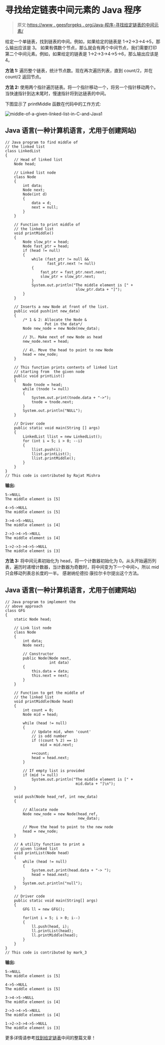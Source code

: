 # 寻找给定链表中间元素的 Java 程序

> 原文:[https://www . geesforgeks . org/Java-程序-寻找给定链表的中间元素/](https://www.geeksforgeeks.org/java-program-for-finding-the-middle-element-of-a-given-linked-list/)

给定一个单链表，找到链表的中间。例如，如果给定的链表是 1->2->3->4->5，那么输出应该是 3。
如果有偶数个节点，那么就会有两个中间节点，我们需要打印第二个中间元素。例如，如果给定的链表是 1->2->3->4->5->6，那么输出应该是 4。

**方法 1:**
遍历整个链表，统计节点数。现在再次遍历列表，直到 count/2，并在 count/2 返回节点。

**方法 2:**
使用两个指针遍历链表。将一个指针移动一个，将另一个指针移动两个。当快速指针到达末尾时，慢速指针将到达链表的中间。

下图显示了 printMiddle 函数在代码中的工作方式:

![middle-of-a-given-linked-list-in-C-and-Java1](img/493d25a626ee5c18546ea813c81295e6.png)

## Java 语言(一种计算机语言，尤用于创建网站)

```
// Java program to find middle of 
// the linked list
class LinkedList
{
    // Head of linked list
    Node head; 

    // Linked list node 
    class Node
    {
        int data;
        Node next;
        Node(int d)
        {
            data = d;
            next = null;
        }
    }

    // Function to print middle of 
    // the linked list 
    void printMiddle()
    {
        Node slow_ptr = head;
        Node fast_ptr = head;
        if (head != null)
        {
            while (fast_ptr != null && 
                   fast_ptr.next != null)
            {
                fast_ptr = fast_ptr.next.next;
                slow_ptr = slow_ptr.next;
            }
            System.out.println("The middle element is [" +
                                slow_ptr.data + "]");
        }
    }

    // Inserts a new Node at front of the list.
    public void push(int new_data)
    {
        /* 1 & 2: Allocate the Node &
                  Put in the data*/
        Node new_node = new Node(new_data);

        // 3\. Make next of new Node as head 
        new_node.next = head;

        // 4\. Move the head to point to new Node 
        head = new_node;
    }

    // This function prints contents of linked list
    // starting from  the given node 
    public void printList()
    {
        Node tnode = head;
        while (tnode != null)
        {
            System.out.print(tnode.data + "->");
            tnode = tnode.next;
        }
        System.out.println("NULL");
    }

    // Driver code
    public static void main(String [] args)
    {
        LinkedList llist = new LinkedList();
        for (int i = 5; i > 0; --i)
        {
            llist.push(i);
            llist.printList();
            llist.printMiddle();
        }
    }
}
// This code is contributed by Rajat Mishra
```

**输出:**

```
5->NULL
The middle element is [5]

4->5->NULL
The middle element is [5]

3->4->5->NULL
The middle element is [4]

2->3->4->5->NULL
The middle element is [4]

1->2->3->4->5->NULL
The middle element is [3]
```

**方法 3:**
将中间元素初始化为 head，将一个计数器初始化为 0。从头开始遍历列表，遍历时递增计数器，当计数器为奇数时，将中间变为下一个中间>。所以 mid 只会移动列表总长度的一半。
感谢纳伦德拉·康拉尔卡尔提出这个方法。

## Java 语言(一种计算机语言，尤用于创建网站)

```
// Java program to implement the
// above approach
class GFG
{
    static Node head;

    // Link list node
    class Node
    {
        int data;
        Node next;

        // Constructor
        public Node(Node next, 
                    int data)
        {
            this.data = data;
            this.next = next;
        }
    }

    // Function to get the middle of 
    // the linked list
    void printMiddle(Node head)
    {
        int count = 0;
        Node mid = head;

        while (head != null)
        {
            // Update mid, when 'count' 
            // is odd number 
            if ((count % 2) == 1)
                mid = mid.next;

            ++count;
            head = head.next;
        }

        // If empty list is provided 
        if (mid != null)
            System.out.println("The middle element is [" +
                                mid.data + "]\n");
    }

    void push(Node head_ref, int new_data)
    {

        // Allocate node 
        Node new_node = new Node(head_ref, 
                                 new_data);

        // Move the head to point to the new node 
        head = new_node;
    }

    // A utility function to print a 
    // given linked list
    void printList(Node head)
    {
        while (head != null)
        {
            System.out.print(head.data + "-> ");
            head = head.next;
        }
        System.out.println("null");
    }

    // Driver code
    public static void main(String[] args)
    {
        GFG ll = new GFG();

        for(int i = 5; i > 0; i--) 
        {
            ll.push(head, i);
            ll.printList(head);
            ll.printMiddle(head);
        }
    }
}
// This code is contributed by mark_3
```

**输出:**

```
5->NULL
The middle element is [5]

4->5->NULL
The middle element is [5]

3->4->5->NULL
The middle element is [4]

2->3->4->5->NULL
The middle element is [4]

1->2->3->4->5->NULL
The middle element is [3]
```

更多详情请参考[找到给定链表](https://www.geeksforgeeks.org/write-a-c-function-to-print-the-middle-of-the-linked-list/)中间的整篇文章！